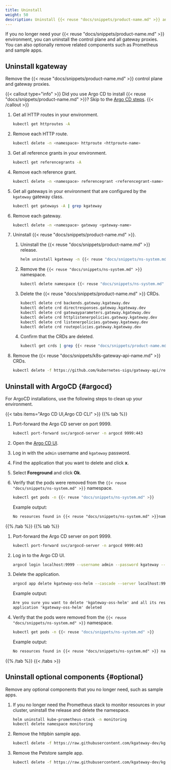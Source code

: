 ```yaml
---
title: Uninstall
weight: 50
description: Uninstall {{< reuse "docs/snippets/product-name.md" >}} and related components.
---
```


If you no longer need your {{< reuse "docs/snippets/product-name.md" >}} environment, you can uninstall the control plane and all gateway proxies. You can also optionally remove related components such as Prometheus and sample apps.

## Uninstall kgateway

Remove the {{< reuse "docs/snippets/product-name.md" >}} control plane and gateway proxies.

{{< callout type="info" >}}
Did you use Argo CD to install {{< reuse "docs/snippets/product-name.md" >}}? Skip to the [Argo CD steps](#argocd).
{{< /callout >}}

1. Get all HTTP routes in your environment. 
   
   ```sh
   kubectl get httproutes -A
   ```

2. Remove each HTTP route. 
   
   ```sh
   kubectl delete -n <namespace> httproute <httproute-name>
   ```

3. Get all reference grants in your environment. 
   
   ```sh
   kubectl get referencegrants -A
   ```

4. Remove each reference grant. 
   
   ```sh
   kubectl delete -n <namespace> referencegrant <referencegrant-name>
   ```

5. Get all gateways in your environment that are configured by the `kgateway` gateway class. 
   
   ```sh
   kubectl get gateways -A | grep kgateway
   ```

6. Remove each gateway. 
   
   ```sh
   kubectl delete -n <namespace> gateway <gateway-name>
   ```

7. Uninstall {{< reuse "docs/snippets/product-name.md" >}}.
   
   1. Uninstall the {{< reuse "docs/snippets/product-name.md" >}} release.
      
      ```sh
      helm uninstall kgateway -n {{< reuse "docs/snippets/ns-system.md" >}}
      ```

   2. Remove the `{{< reuse "docs/snippets/ns-system.md" >}}` namespace. 
      
      ```sh
      kubectl delete namespace {{< reuse "docs/snippets/ns-system.md" >}}
      ```

   3. Delete the {{< reuse "docs/snippets/product-name.md" >}} CRDs.

      ```sh
      kubectl delete crd backends.gateway.kgateway.dev
      kubectl delete crd directresponses.gateway.kgateway.dev
      kubectl delete crd gatewayparameters.gateway.kgateway.dev
      kubectl delete crd httplistenerpolicies.gateway.kgateway.dev
      kubectl delete crd listenerpolicies.gateway.kgateway.dev
      kubectl delete crd routepolicies.gateway.kgateway.dev
      ```

   4. Confirm that the CRDs are deleted.

      ```sh
      kubectl get crds | grep {{< reuse "docs/snippets/product-name.md" >}}
      ```

8. Remove the {{< reuse "docs/snippets/k8s-gateway-api-name.md" >}} CRDs. 
   
   ```sh
   kubectl delete -f https://github.com/kubernetes-sigs/gateway-api/releases/download/v{{< reuse "docs/versions/k8s-gw-version.md" >}}/standard-install.yaml
   ```

## Uninstall with ArgoCD {#argocd}

For ArgoCD installations, use the following steps to clean up your environment.

{{< tabs items="Argo CD UI,Argo CD CLI" >}}
{{% tab %}}
1. Port-forward the Argo CD server on port 9999.
   ```sh
   kubectl port-forward svc/argocd-server -n argocd 9999:443
   ```

2. Open the [Argo CD UI](https://localhost:9999/applications).

3. Log in with the `admin` username and `kgateway` password.
4. Find the application that you want to delete and click **x**. 
5. Select **Foreground** and click **Ok**. 
6. Verify that the pods were removed from the `{{< reuse "docs/snippets/ns-system.md" >}}` namespace. 
   ```sh
   kubectl get pods -n {{< reuse "docs/snippets/ns-system.md" >}}
   ```
   
   Example output: 
   ```txt
   No resources found in {{< reuse "docs/snippets/ns-system.md" >}}namespace.
   ```

{{% /tab %}}
{{% tab %}}
1. Port-forward the Argo CD server on port 9999.
   ```sh
   kubectl port-forward svc/argocd-server -n argocd 9999:443
   ```
   
2. Log in to the Argo CD UI. 
   ```sh
   argocd login localhost:9999 --username admin --password kgateway --insecure
   ```
   
3. Delete the application.
   
   ```sh
   argocd app delete kgateway-oss-helm --cascade --server localhost:9999 --insecure
   ```
   
   Example output: 
   ```txt
   Are you sure you want to delete 'kgateway-oss-helm' and all its resources? [y/n] y
   application 'kgateway-oss-helm' deleted   
   ```

4. Verify that the pods were removed from the `{{< reuse "docs/snippets/ns-system.md" >}}` namespace. 
   ```sh
   kubectl get pods -n {{< reuse "docs/snippets/ns-system.md" >}}
   ```
   
   Example output: 
   ```txt  
   No resources found in {{< reuse "docs/snippets/ns-system.md" >}} namespace.
   ```
{{% /tab %}}
{{< /tabs >}}

## Uninstall optional components {#optional}

Remove any optional components that you no longer need, such as sample apps.

1. If you no longer need the Prometheus stack to monitor resources in your cluster, uninstall the release and delete the namespace.
   
   ```sh
   helm uninstall kube-prometheus-stack -n monitoring
   kubectl delete namespace monitoring
   ```

2. Remove the httpbin sample app.
   
   ```sh
   kubectl delete -f https://raw.githubusercontent.com/kgateway-dev/kgateway/refs/heads/main/examples/httpbin.yaml
   ```

3. Remove the Petstore sample app.
   
   ```sh
   kubectl delete -f https://raw.githubusercontent.com/kgateway-dev/kgateway.dev/main/assets/docs/examples/petstore.yaml
   ```
